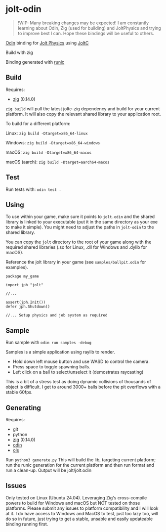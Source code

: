 # jolt-odin

> !WIP: Many breaking changes may be expected! I am constantly learning about Odin, Zig (used for building) and JoltPhysics and trying to improve best I can. Hope these bindings will be useful to others.

[Odin](https://odin-lang.org/:) binding for [Jolt Physics](https://github.com/jrouwe/JoltPhysics) using [JoltC](https://github.com/amerkoleci/joltc)

Build with zig

Binding generated with [runic](https://github.com/Samudevv/runic)

## Build
Requires:
- [zig](https://ziglang.org/) (0.14.0)

`zig build` will pull the latest joltc-zig dependency and build for your current platform. It will also copy the relevant shared library to your application root.

To build for a different platform:

Linux: `zig build -Dtarget=x86_64-linux`

Windows: `zig build -Dtarget=x86_64-windows`

macOS: `zig build -Dtarget=x86_64-macos`

macOS (aarch): `zig build -Dtarget=aarch64-macos`

## Test
Run tests with: `odin test .`

## Using
To use within your game, make sure it points to `jolt.odin` and the shared library is linked to your executable (put it in the same directory as your exe to make it simple). You might need to adjust the paths in `jolt-odin` to the shared library.

You can copy the `jolt` directory to the root of your game along with the required shared libraries (.so for Linux, .dll for Windows and .dylib for macOS).

Reference the jolt library in your game (see `samples/ballpit.odin` for examples).

```
package my_game

import jph "jolt"

//...

assert(jph.Init())
defer jph.Shutdown()

//... Setup physics and job system as required
```

## Sample
Run sample with `odin run samples -debug`

Samples is a simple application using raylib to render.
- Hold down left mouse button and use WASD to control the camera.
- Press space to toggle spawning balls.
- Left click on a ball to select/unselect it (demostrates raycasting)

This is a bit of a stress test as doing dynamic collisions of thousands of object is difficult. I get to around 3000+ balls before the pit overflows with a stable 60fps.

## Generating
Requires:
- git
- python
- [zig](https://ziglang.org/) (0.14.0)
- [odin](https://odin-lang.org/)
- [ols](https://github.com/DanielGavin/ols)

Run `python3 generate.py`
This will build the lib, targeting current platform; run the runic generation for the current platform and then run format and run a clean-up.
Output will be jolt/jolt.odin

## Issues
Only tested on Linux (Ubuntu 24.04).
Leveraging Zig's cross-compile powers to build for Windows and macOS but NOT tested on those platforms.
Please submit any issues to platform compatibility and I will look at it. I do have access to Windows and MacOS to test, just too lazy too, will do so in future, just trying to get a stable, unsable and easily updateable binding running first.
